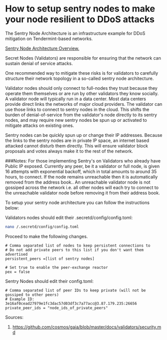 # How to setup sentry nodes to make your node resilient to DDoS attacks

The Sentry Node Architecture is an infrastructure example for DDoS mitigation on Tendermint-based networks.

[Sentry Node Architecture Overview.](https://forum.cosmos.network/t/sentry-node-architecture-overview/454)

Secret Nodes (Validators) are responsible for ensuring that the network can sustain denial of service attacks.

One recommended way to mitigate these risks is for validators to carefully structure their network topology in a so-called sentry node architecture.

Validator nodes should only connect to full-nodes they trust because they operate them themselves or are run by other validators they know socially. A validator node will typically run in a data center. Most data centers provide direct links the networks of major cloud providers. The validator can use those links to connect to sentry nodes in the cloud. This shifts the burden of denial-of-service from the validator's node directly to its sentry nodes, and may require new sentry nodes be spun up or activated to mitigate attacks on existing ones.

Sentry nodes can be quickly spun up or change their IP addresses. Because the links to the sentry nodes are in private IP space, an internet based attacked cannot disturb them directly. This will ensure validator block proposals and votes always make it to the rest of the network.

###Notes:
For those implementing Sentry's on Validators who already have Public IP exposed. Currently any peer, be it a validator or full node, is given 16 attempts with exponential backoff, which in total amounts to around 35 hours, to connect. If the node remains unreachable then it is automatically removed from the address book..
An unreachable validator node is not gossiped across the network i.e. all other nodes will each try to connect to the unreachable validator node before removing it from their address book.

To setup your sentry node architecture you can follow the instructions below:

Validators nodes should edit their .secretd/config/config.toml:

```bash
nano /.secretd/config/config.toml
```

Proceed to make the following changes.

```shell
# Comma separated list of nodes to keep persistent connections to
# Do not add private peers to this list if you don't want them advertised
persistent_peers =[list of sentry nodes]

# Set true to enable the peer-exchange reactor
pex = false
```

Sentry Nodes should edit their config.toml:

```shell
# Comma separated list of peer IDs to keep private (will not be gossiped to other peers)
# Example ID: 3e16af0cead27979e1fc3dac57d03df3c7a77acc@3.87.179.235:26656
private_peer_ids = "node_ids_of_private_peers"
```

Sources:

1. https://github.com/cosmos/gaia/blob/master/docs/validators/security.md
